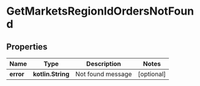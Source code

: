 
# GetMarketsRegionIdOrdersNotFound

## Properties
Name | Type | Description | Notes
------------ | ------------- | ------------- | -------------
**error** | **kotlin.String** | Not found message |  [optional]



